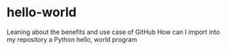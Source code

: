 # hello-world
Leaning about the benefits and use case of GitHub
How can I import into my repository a Python hello, world program

